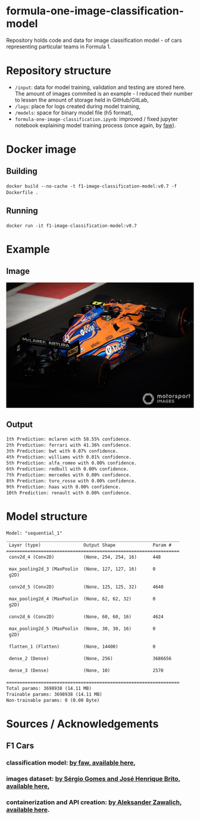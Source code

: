 # formula-one-image-classification-model
Repository holds code and data for image classification model - of cars representing particular teams in Formula 1.

# Repository structure
- `/input`: data for model training, validation and testing are stored here. The amount of images commited is an example - I reduced their number to lessen the amount of storage held in GitHub/GitLab,
- `/logs`: place for logs created during model training,
- `/models`: space for binary model file (h5 format),
- `formula-one-image-classification.ipynb`: improved / fixed jupyter notebook explaining model training process (once again, by [faw](https://github.com/faw01)).

# Docker image
## Building
`docker build --no-cache -t f1-image-classification-model:v0.7 -f Dockerfile .`
## Running
`docker run -it f1-image-classification-model:v0.7`

# Example
## Image
![sample image](./input/lando-norris-mclaren-mcl35m-1.png)

## Output
```
1th Prediction: mclaren with 58.55% confidence.
2th Prediction: ferrari with 41.36% confidence.
3th Prediction: bwt with 0.07% confidence.
4th Prediction: williams with 0.01% confidence.
5th Prediction: alfa_romeo with 0.00% confidence.
6th Prediction: redbull with 0.00% confidence.
7th Prediction: mercedes with 0.00% confidence.
8th Prediction: toro_rosso with 0.00% confidence.
9th Prediction: haas with 0.00% confidence.
10th Prediction: renault with 0.00% confidence.
```
# Model structure
```
Model: "sequential_1"
_________________________________________________________________
 Layer (type)                Output Shape              Param #   
=================================================================
 conv2d_4 (Conv2D)           (None, 254, 254, 16)      448       
                                                                 
 max_pooling2d_3 (MaxPoolin  (None, 127, 127, 16)      0         
 g2D)                                                            
                                                                 
 conv2d_5 (Conv2D)           (None, 125, 125, 32)      4640      
                                                                 
 max_pooling2d_4 (MaxPoolin  (None, 62, 62, 32)        0         
 g2D)                                                            
                                                                 
 conv2d_6 (Conv2D)           (None, 60, 60, 16)        4624      
                                                                 
 max_pooling2d_5 (MaxPoolin  (None, 30, 30, 16)        0         
 g2D)                                                            
                                                                 
 flatten_1 (Flatten)         (None, 14400)             0         
                                                                 
 dense_2 (Dense)             (None, 256)               3686656   
                                                                 
 dense_3 (Dense)             (None, 10)                2570      
                                                                 
=================================================================
Total params: 3698938 (14.11 MB)
Trainable params: 3698938 (14.11 MB)
Non-trainable params: 0 (0.00 Byte)
```

# Sources / Acknowledgements
## F1 Cars
### classification model: [by faw, available here](https://github.com/faw01/formula-one-image-classification-model),
### images dataset: [by Sérgio Gomes and José Henrique Brito, available here](https://github.com/2AiBAIT/F1CarsDataset),
### containerization and API creation: [by Aleksander Zawalich, available here](https://github.com/azawalich).